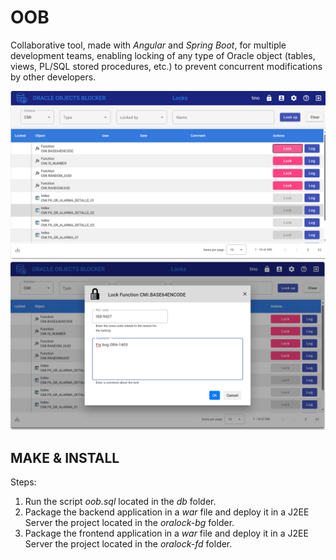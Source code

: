 # OOB

Collaborative tool, made with *Angular* and *Spring Boot*, for multiple development teams, enabling locking of any type of Oracle object (tables, views, PL/SQL stored procedures, etc.) to prevent concurrent modifications by other developers.

![OOB](/public/screen01.png)
![OOB](/public/screen02.png)

## MAKE & INSTALL

Steps:

1. Run the script *oob.sql* located in the *db* folder.
2. Package the backend application in a *war* file and deploy it in a J2EE Server the project located in the *oralock-bg* folder.
2. Package the frontend application in a *war* file and deploy it in a J2EE Server the project located in the *oralock-fd* folder.